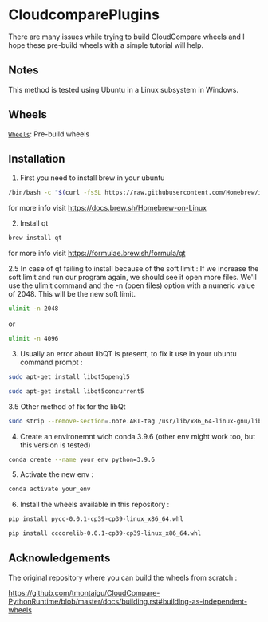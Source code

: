 # CloudcomparePlugins

There are many issues while trying to build CloudCompare wheels and I hope these pre-build wheels with a simple tutorial will help.

## Notes
This method is tested using Ubuntu in a Linux subsystem in Windows.

## Wheels

[`Wheels`](./Wheels/): Pre-build wheels

## Installation
1. First you need to install brew in your ubuntu
   
 ```bash
/bin/bash -c "$(curl -fsSL https://raw.githubusercontent.com/Homebrew/install/HEAD/install.sh)"
 ```
for more info visit https://docs.brew.sh/Homebrew-on-Linux

2. Install qt

```bash
brew install qt
 ```
for more info visit https://formulae.brew.sh/formula/qt

2.5 In case of qt failing to install because of the soft limit : 
If we increase the soft limit and run our program again, we should see it open more files. We'll use the ulimit command and the -n (open files) option with a numeric value of 2048. This will be the new soft limit.

```bash
ulimit -n 2048
 ```
or
```bash
ulimit -n 4096
 ```
3. Usually an error about libQT is present, to fix it use in your ubuntu command prompt :
```bash
sudo apt-get install libqt5opengl5
 ```
```bash
sudo apt-get install libqt5concurrent5
 ```
3.5 Other method of fix for the libQt
```bash
sudo strip --remove-section=.note.ABI-tag /usr/lib/x86_64-linux-gnu/libQt5Core.so.5
 ```

4. Create an environemnt wich conda 3.9.6 (other env might work too, but this version is tested)
```bash
conda create --name your_env python=3.9.6
```

5. Activate the new env :
```bash
conda activate your_env
```
6. Install the wheels available in this repository :
```bash
pip install pycc-0.0.1-cp39-cp39-linux_x86_64.whl
```
```bash
pip install cccorelib-0.0.1-cp39-cp39-linux_x86_64.whl
```


## Acknowledgements
The original repository where you can build the wheels from scratch :

https://github.com/tmontaigu/CloudCompare-PythonRuntime/blob/master/docs/building.rst#building-as-independent-wheels
